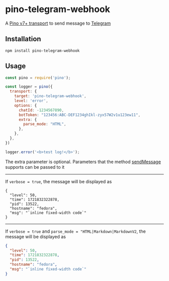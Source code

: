 # pino-telegram-webhook

A [Pino v7+ transport](https://getpino.io/#/docs/transports?id=v7-transports) to send message to [Telegram](https://telegram.org/)

## Installation

```
npm install pino-telegram-webhook
```

## Usage

```js
const pino = require('pino');

const logger = pino({
  transport: {
    target: 'pino-telegram-webhook',
    level: 'error',
    options: {
      chatId: -1234567890,
      botToken: "123456:ABC-DEF1234ghIkl-zyx57W2v1u123ew11",
      extra: {
        parse_mode: "HTML",
      },
    },
  },
})

logger.error('<b>test log!</b>');
```

The extra parameter is optional. Parameters that the method [sendMessage](https://core.telegram.org/bots/api#sendmessage) supports can be passed to it

---

If `verbose = true`, the message will be displayed as
```
{
  "level": 50,
  "time": 1721832322878,
  "pid": 13522,
  "hostname": "fedora",
  "msg": "`inline fixed-width code`"
}
```

---

If `verbose = true` and `parse_mode = "HTML|Markdown|MarkdownV2`, the message will be displayed as
```json
{
  "level": 50,
  "time": 1721832322878,
  "pid": 13522,
  "hostname": "fedora",
  "msg": "`inline fixed-width code`"
}
```

